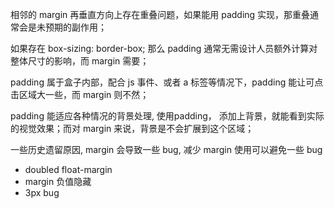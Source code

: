 相邻的 margin 再垂直方向上存在重叠问题，如果能用 padding 实现，那重叠通常会是未预期的副作用；

如果存在 box-sizing: border-box; 那么 padding 通常无需设计人员额外计算对整体尺寸的影响，而 margin 需要；

padding 属于盒子内部，配合 js 事件、或者 a 标签等情况下，padding 能让可点击区域大一些，而 margin 则不然；

padding 能适应各种情况的背景处理, 使用padding， 添加上背景，就能看到实际的视觉效果；而对 margin 来说，背景是不会扩展到这个区域；

一些历史遗留原因, margin 会导致一些 bug, 减少 margin 使用可以避免一些 bug
- doubled float-margin
- margin 负值隐藏
- 3px bug